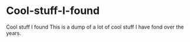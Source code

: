 # Cool-stuff-I-found
Cool stuff I found
This is a dump of a lot of cool stuff I have fond over the years.

